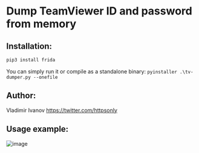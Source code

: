 # Dump TeamViewer ID and password from memory

Installation:
------

```bash
pip3 install frida
```
You can simply run it or compile as a standalone binary: `pyinstaller .\tv-dumper.py --onefile`

Author:
------
Vladimir Ivanov https://twitter.com/httpsonly


Usage example:
------
![image](https://user-images.githubusercontent.com/17142772/38569520-24754830-3cf4-11e8-9bf1-17890554fd67.png)
